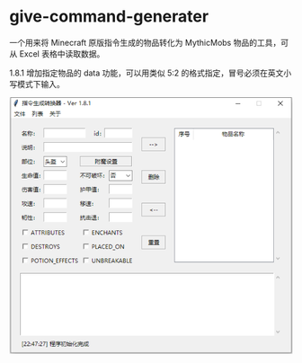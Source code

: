 # give-command-generater

一个用来将 Minecraft 原版指令生成的物品转化为 MythicMobs 物品的工具，可从 Excel 表格中读取数据。

1.8.1
增加指定物品的 data 功能，可以用类似 5:2 的格式指定，冒号必须在英文小写模式下输入。

![Image text](https://github.com/MirandaMeow/give-command-generater/blob/master/imgs/1.png)
